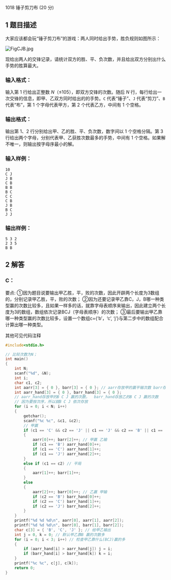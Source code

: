 1018 锤子剪刀布 (20 分)

## 1 题目描述

大家应该都会玩“锤子剪刀布”的游戏：两人同时给出手势，胜负规则如图所示：

![FigCJB.jpg](https://images.ptausercontent.com/724da598-b37f-4f1f-99b4-71459654ce3a.jpg)

现给出两人的交锋记录，请统计双方的胜、平、负次数，并且给出双方分别出什么手势的胜算最大。

### 输入格式：

输入第 1 行给出正整数 *N*（≤105），即双方交锋的次数。随后 *N* 行，每行给出一次交锋的信息，即甲、乙双方同时给出的的手势。`C` 代表“锤子”、`J` 代表“剪刀”、`B` 代表“布”，第 1 个字母代表甲方，第 2 个代表乙方，中间有 1 个空格。

### 输出格式：

输出第 1、2 行分别给出甲、乙的胜、平、负次数，数字间以 1 个空格分隔。第 3 行给出两个字母，分别代表甲、乙获胜次数最多的手势，中间有 1 个空格。如果解不唯一，则输出按字母序最小的解。

### 输入样例：

```in
10
C J
J B
C B
B B
B C
C C
C B
J B
B C
J J
```

### 输出样例：

```out
5 3 2
2 3 5
B B
```

## 2 解答

### C：

要点:
①因为题目说要输出甲乙胜，平，败的次数，因此开辟两个长度为3数组的，分别记录甲乙胜，平，败的次数；
②因为还要记录甲乙靠C，J，B哪一种类型赢的次数比较多，且如果一样多的话，就靠字母表顺序来输出，因此建立两个长度为3的数组，数组依次记录BCJ（字母表顺序）的次数；
③最后要输出甲乙靠哪一种类型赢的次数比较多，设置一个数组c={‘b’，‘c’, ‘j’}与第二步中的数组配合计算出哪一种类型。

其他可见代码注释

```C
#include<stdio.h>

// 比较次数为N；
int main()
{
	int N;
	scanf("%d", &N);
	int i;
	char c1, c2;
	int aarr[3] = { 0 }, barr[3] = { 0 }; // aarr存放甲的赢平输次数 barr存放乙的赢平输次数
	int aarr_hand[3] = { 0 }, barr_hand[3] = { 0 }; 
	// aarr_hand存放甲的B C J 赢的次数，  barr_hand存放乙的B C J 赢的次数
	// 因为要按次序，所以就B C J 依次存放 
	for (i = 0; i < N; i++)
	{
		getchar();
		scanf("%c %c", &c1, &c2);
		// 甲赢 
		if (c1 == 'C' && c2 == 'J' || c1 == 'J' && c2 == 'B' || c1 == 'B' && c2 == 'C')
		{
			aarr[0]++; barr[2]++; // 甲赢 乙输 
			if (c1 == 'B') aarr_hand[0]++;  
			if (c1 == 'C') aarr_hand[1]++;
			if (c1 == 'J') aarr_hand[2]++;
		}
		else if (c1 == c2) // 平局
		{
			aarr[1]++; barr[1]++;
		}
		else
		{
			aarr[2]++; barr[0]++; // 乙赢 甲输 
			if (c2 == 'B') barr_hand[0]++;
			if (c2 == 'C') barr_hand[1]++;
			if (c2 == 'J') barr_hand[2]++;
		}
	}
	printf("%d %d %d\n", aarr[0], aarr[1], aarr[2]);
	printf("%d %d %d\n", barr[0], barr[1], barr[2]);
	char c[3] = { 'B', 'C', 'J' }; // 给甲乙输出 
	int j = 0, k = 0; // 默认甲乙靠B 赢的次数多 
	for (i = 0; i < 3; i++) // 检查甲乙靠什么(BCJ)赢的多 
	{
		if (aarr_hand[i] > aarr_hand[j]) j = i;
		if (barr_hand[i] > barr_hand[k]) k = i;
	}
	printf("%c %c", c[j], c[k]);
	return 0;
}
```

